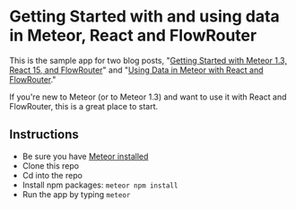 # Getting Started with and using data in Meteor, React and FlowRouter

This is the sample app for two blog posts, "[Getting Started with Meteor 1.3, React 15, and FlowRouter](http://coderchronicles.org/2016/04/08/getting-started-with-meteor-1-3-react-and-flowrouter/)" and "[Using Data in Meteor with React and FlowRouter](http://coderchronicles.org/2016/04/15/using-data-in-meteor-with-react-and-flowrouter/)."

If you're new to Meteor (or to Meteor 1.3) and want to use it with React and FlowRouter, this is a great place to start.

## Instructions
- Be sure you have [Meteor installed](https://www.meteor.com/install)
- Clone this repo
- Cd into the repo
- Install npm packages: ```meteor npm install```
- Run the app by typing ```meteor```


